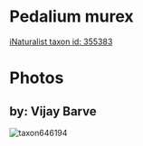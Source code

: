 
Pedalium murex
==============
  
[iNaturalist taxon id: 355383](https://www.inaturalist.org/taxa/355383)
# Photos

## by: Vijay Barve
  
![taxon646194](https://inaturalist-open-data.s3.amazonaws.com/photos/710510/medium.JPG)